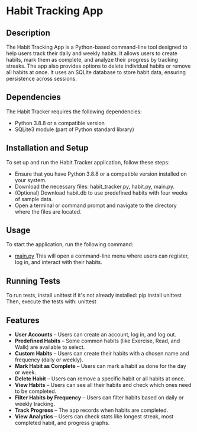 # Habit Tracking App

## Description
The Habit Tracking App is a Python-based command-line tool designed to help users track their daily and weekly habits. It allows users to create habits, mark them as complete, and analyze their progress by tracking streaks. The app also provides options to delete individual habits or remove all habits at once. It uses an SQLite database to store habit data, ensuring persistence across sessions.

## Dependencies
The Habit Tracker requires the following dependencies:
- Python 3.8.8 or a compatible version 
- SQLite3 module (part of Python standard library)

## Installation and Setup
To set up and run the Habit Tracker application, follow these steps:
- Ensure that you have Python 3.8.8 or a compatible version installed on your system.
- Download the necessary files: habit_tracker.py, habit.py, main.py.
- (Optional) Download habit.db to use predefined habits with four weeks of sample data.
- Open a terminal or command prompt and navigate to the directory where the files are located.

## Usage
To start the application, run the following command:
- [main.py](main.py)
  This will open a command-line menu where users can register, log in, and interact with their habits.

## Running Tests
To run tests, install unittest if it's not already installed:
pip install unittest
Then, execute the tests with:
unittest


## Features
 - **User Accounts** – Users can create an account, log in, and log out.
 - **Predefined Habits** – Some common habits (like Exercise, Read, and Walk) are available to select.
 -  **Custom Habits** – Users can create their habits with a chosen name and frequency (daily or weekly).
 -  **Mark Habit as Complete** – Users can mark a habit as done for the day or week.
 -  **Delete Habit** – Users can remove a specific habit or all habits at once.
 -  **View Habits** – Users can see all their habits and check which ones need to be completed.
 -  **Filter Habits by Frequency** – Users can filter habits based on daily or weekly tracking.
 -  **Track Progress** – The app records when habits are completed.
 -  **View Analytics** – Users can check stats like longest streak, most completed habit, and progress graphs.





